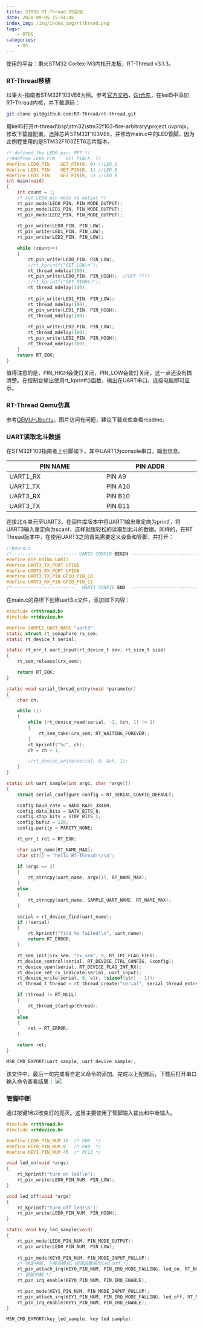 ```yaml
---
title: STM32 RT-Thread OS实战
date: 2020-09-05 15:54:45
index_img: /img/index_img/rtthread.png
tags: 
    - RTOS
categories: 
    - OS
---
```

使用的平台：秉火STM32 Cortex-M3内核开发板，RT-Thread v3.1.3。
<!-- more -->
### RT-Thread移植
以秉火-指南者STM32F103VE6为例。参考[官方文档](https://www.rt-thread.org/document/site/)，[Git仓库](https://github.com/RT-Thread/rt-thread)，在keil5中添加RT-Thread内核，并下载源码：
```bash
git clone git@github.com:RT-Thread/rt-thread.git
```
用keil5打开rt-thread\bsp\stm32\stm32f103-fire-arbitrary\project.uvprojx，修改下载器配置，选择芯片STM32F103VE6，并修改main.c中的LED管脚，因为此例程使用的是STM32F103ZET6芯片版本。
```c
/* defined the LED0 pin: PF7 */
//#define LED0_PIN    GET_PIN(F, 7)
#define LED0_PIN    GET_PIN(B, 0) //LED_G
#define LED1_PIN    GET_PIN(B, 1) //LED_B
#define LED2_PIN    GET_PIN(B, 5) //LED_R
int main(void)
{
    int count = 1;
    /* set LED0 pin mode to output */
    rt_pin_mode(LED0_PIN, PIN_MODE_OUTPUT);
    rt_pin_mode(LED1_PIN, PIN_MODE_OUTPUT);
    rt_pin_mode(LED2_PIN, PIN_MODE_OUTPUT);
	
    rt_pin_write(LED0_PIN, PIN_LOW);
    rt_pin_write(LED1_PIN, PIN_LOW);
    rt_pin_write(LED2_PIN, PIN_LOW);

    while (count++)
    {
        rt_pin_write(LED0_PIN, PIN_LOW);
        //rt_kprintf("SET LOW\n");
        rt_thread_mdelay(100);
        rt_pin_write(LED0_PIN, PIN_HIGH);  //OFF ???!
        //rt_kprintf("SET HIGH\n");
        rt_thread_mdelay(100);
			
        rt_pin_write(LED1_PIN, PIN_LOW);
        rt_thread_mdelay(100);
        rt_pin_write(LED1_PIN, PIN_HIGH);
        rt_thread_mdelay(100);
			
        rt_pin_write(LED2_PIN, PIN_LOW);
        rt_thread_mdelay(100);
        rt_pin_write(LED2_PIN, PIN_HIGH);
        rt_thread_mdelay(100);
    }
    return RT_EOK;
}

```
值得注意的是，PIN_HIGH会使灯关闭，PIN_LOW会使灯关闭，这一点还没有搞清楚。在控制台输出使用rt_kprintf()函数，输出在UART串口，连接电脑即可显示。
### RT-Thread Qemu仿真
参考[QEMU-Ubuntu](https://github.com/RT-Thread/rtthread-manual-doc/blob/master/documentation/quick_start_qemu/quick_start_qemu_linux.md)，图片访问有问题，建议下载仓库查看readme。
### UART读取北斗数据
在STM32F103指南者上引脚如下，其中UART1为console串口，输出信息。
<style>
table th:nth-of-type(1) {
	width: 300px;
}
table th:nth-of-type(2) {
	width: 300px;
}
</style>
| PIN NAME | PIN ADDR |
| -------- | -------- |
| UART1_RX | PIN A9   |
| UART1_TX | PIN A10  |
| UART3_RX | PIN B10  |
| UART3_TX | PIN B11  |
  
连接北斗单元至UART3，在固件库版本中将UART1输出重定向为printf，将UART3输入重定向为scanf，这样就很轻松的读取到北斗的数据。同样的，在RT Thread版本中，在使用UART3之前首先需要定义设备和管脚，并打开：
```c
//board.c
/*------------------------ UART3 CONFIG BEGIN -------------------------*/
#define BSP_USING_UART3
#define UART3_TX_PORT GPIOB
#define UART3_RX_PORT GPIOB
#define UART3_TX_PIN GPIO_PIN_10
#define UART3_RX_PIN GPIO_PIN_11
/*------------------------  UART3 CONFIG END  -------------------------*/	
```
在main.c的路径下创建uart3.c文件，添加如下内容：
```c
#include <rtthread.h>
#include <rtdevice.h>

#define SAMPLE_UART_NAME "uart3"
static struct rt_semaphore rx_sem;
static rt_device_t serial;

static rt_err_t uart_input(rt_device_t dev, rt_size_t size)
{
    rt_sem_release(&rx_sem);

    return RT_EOK;
}

static void serial_thread_entry(void *parameter)
{
    char ch;

    while (1)
    {
        while (rt_device_read(serial, -1, &ch, 1) != 1)
        {
            rt_sem_take(&rx_sem, RT_WAITING_FOREVER);
        }
        rt_kprintf("%c", ch);
        ch = ch + 1;

        //rt_device_write(serial, 0, &ch, 1);
    }
}

static int uart_sample(int argc, char *argv[])
{
    struct serial_configure config = RT_SERIAL_CONFIG_DEFAULT;

    config.baud_rate = BAUD_RATE_38400;
    config.data_bits = DATA_BITS_8;
    config.stop_bits = STOP_BITS_1;
    config.bufsz = 128;
    config.parity = PARITY_NONE;

    rt_err_t ret = RT_EOK;

    char uart_name[RT_NAME_MAX];
    char str[] = "hello RT-Thread!\r\n";

    if (argc == 2)
    {
        rt_strncpy(uart_name, argv[1], RT_NAME_MAX);
    }
    else
    {
        rt_strncpy(uart_name, SAMPLE_UART_NAME, RT_NAME_MAX);
    }

    serial = rt_device_find(uart_name);
    if (!serial)
    {
        rt_kprintf("find %s failed!\n", uart_name);
        return RT_ERROR;
    }

    rt_sem_init(&rx_sem, "rx_sem", 0, RT_IPC_FLAG_FIFO);
    rt_device_control(serial, RT_DEVICE_CTRL_CONFIG, &config);
    rt_device_open(serial, RT_DEVICE_FLAG_INT_RX);
    rt_device_set_rx_indicate(serial, uart_input);
    rt_device_write(serial, 0, str, (sizeof(str) - 1));
    rt_thread_t thread = rt_thread_create("serial", serial_thread_entry, RT_NULL, 1024, 25, 10);

    if (thread != RT_NULL)
    {
        rt_thread_startup(thread);
    }
    else
    {
        ret = RT_ERROR;
    }

    return ret;
}

MSH_CMD_EXPORT(uart_sample, uart device sample);
```
该文件中，最后一句完成看自定义命令的添加。完成以上配置后，下载后打开串口输入命令查看结果：
![](/img/os/gps.PNG)


### 管脚中断
通过按键1和2改变灯的亮灭。这里主要使用了管脚输入输出和中断输入。
```c
#include <rtthread.h>
#include <rtdevice.h>

#define LED0_PIN_NUM 16  /* PB0  */
#define KEY0_PIN_NUM 0   /* PA0  */
#define KEY1_PIN_NUM 45  /* PC13 */

void led_on(void *args)
{
    rt_kprintf("turn on led!\n");
    rt_pin_write(LED0_PIN_NUM, PIN_LOW);
}

void led_off(void *args)
{
    rt_kprintf("turn off led!\n");
    rt_pin_write(LED0_PIN_NUM, PIN_HIGH);
}

static void key_led_sample(void)
{
    rt_pin_mode(LED0_PIN_NUM, PIN_MODE_OUTPUT); 
    rt_pin_write(LED0_PIN_NUM, PIN_LOW);
 
    rt_pin_mode(KEY0_PIN_NUM, PIN_MODE_INPUT_PULLUP); 
    /* 绑定中断，下降沿模式，回调函数名为led_off */
    rt_pin_attach_irq(KEY0_PIN_NUM, PIN_IRQ_MODE_FALLING, led_on, RT_NULL);
    /* 使能中断 */
    rt_pin_irq_enable(KEY0_PIN_NUM, PIN_IRQ_ENABLE);

    rt_pin_mode(KEY1_PIN_NUM, PIN_MODE_INPUT_PULLUP);
    rt_pin_attach_irq(KEY1_PIN_NUM, PIN_IRQ_MODE_FALLING, led_off, RT_NULL);
    rt_pin_irq_enable(KEY1_PIN_NUM, PIN_IRQ_ENABLE);
}

MSH_CMD_EXPORT(key_led_sample, key led sample);
```